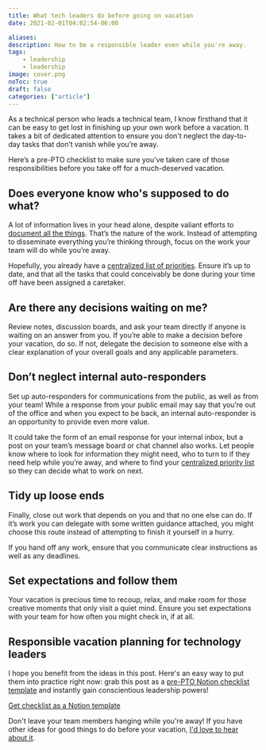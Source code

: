 ```yaml
---
title: What tech leaders do before going on vacation
date: 2021-02-01T04:02:54-06:00

aliases:
description: How to be a responsible leader even while you're away.
tags:
    - leadership
    - leadership
image: cover.png
noToc: true
draft: false
categories: ["article"]
---
```


As a technical person who leads a technical team, I know firsthand that it can be easy to get lost in finishing up your own work before a vacation. It takes a bit of dedicated attention to ensure you don't neglect the day-to-day tasks that don’t vanish while you’re away.

Here’s a pre-PTO checklist to make sure you’ve taken care of those responsibilities before you take off for a much-deserved vacation.

## Does everyone know who's supposed to do what?

A lot of information lives in your head alone, despite valiant efforts to [document all the things](/posts/how-to-write-good-documentation/). That’s the nature of the work. Instead of attempting to disseminate everything you’re thinking through, focus on the work your team will do while you’re away.

Hopefully, you already have a [centralized list of priorities](/posts/priority/). Ensure it’s up to date, and that all the tasks that could conceivably be done during your time off have been assigned a caretaker.

## Are there any decisions waiting on me?

Review notes, discussion boards, and ask your team directly if anyone is waiting on an answer from you. If you’re able to make a decision before your vacation, do so. If not, delegate the decision to someone else with a clear explanation of your overall goals and any applicable parameters.

## Don’t neglect internal auto-responders

Set up auto-responders for communications from the public, as well as from your team! While a response from your public email may say that you’re out of the office and when you expect to be back, an internal auto-responder is an opportunity to provide even more value.

It could take the form of an email response for your internal inbox, but a post on your team’s message board or chat channel also works. Let people know where to look for information they might need, who to turn to if they need help while you’re away, and where to find your [centralized priority list](/posts/priority/) so they can decide what to work on next.

## Tidy up loose ends

Finally, close out work that depends on you and that no one else can do. If it’s work you can delegate with some written guidance attached, you might choose this route instead of attempting to finish it yourself in a hurry.

If you hand off any work, ensure that you communicate clear instructions as well as any deadlines.

## Set expectations and follow them

Your vacation is precious time to recoup, relax, and make room for those creative moments that only visit a quiet mind. Ensure you set expectations with your team for how often you might check in, if at all.

## Responsible vacation planning for technology leaders

I hope you benefit from the ideas in this post. Here's an easy way to put them into practice right now: grab this post as a [pre-PTO Notion checklist template](https://gum.co/pre-pto) and instantly gain conscientious leadership powers!

<script src="https://gumroad.com/js/gumroad.js"></script>
<a class="gumroad-button" href="https://gum.co/IVxBm?wanted=true" target="_blank">Get checklist as a Notion template</a>

Don't leave your team members hanging while you're away! If you have other ideas for good things to do before your vacation, [I'd love to hear about it](/contact).
